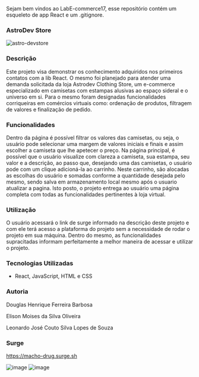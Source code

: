Sejam bem vindos ao LabE-commerce17, esse repositório contém um esqueleto de app React e um .gitignore.

### AstroDev Store

![astro-devstore](https://user-images.githubusercontent.com/103120880/174490365-f71c4f39-1a43-443f-9fc7-3b9873a9d7b4.png)


### Descrição

Este projeto visa demonstrar os conhecimento adquiridos nos primeiros contatos com a lib React. O mesmo foi planejado para
atender uma demanda solicitada da loja Astrodev Clothing Store, um e-commerce especializado em camisetas com estampas alusivas
ao espaço sideral e o universo em si. Para o mesmo foram designadas funcionalidades corriqueiras em comércios virtuais como:
ordenação de produtos, filtragem de valores e finalização de pedido.

### Funcionalidades

Dentro da página é possível filtrar os valores das camisetas, ou seja, o usuário pode selecionar uma margem de valores
iniciais e finais e assim escolher a camiseta que lhe apetecer o preço. Na página principal, é possível que o usuário visualize 
com clareza a camiseta, sua estampa, seu valor e a descrição, ao passo que, desejando uma das camisetas, o usuário pode 
com um clique adicioná-la ao carrinho. Neste carrinho, são alocadas as escolhas do usuário e somadas conforme a quantidade
desejada pelo mesmo, sendo salva em armazenamento local mesmo após o usuario atualizar a pagina. Isto posto, o projeto entrega 
ao usuário uma página completa com todas as funcionalidades pertinentes à loja virtual.

### Utilização

O usuário acessará o link de surge informado na descrição deste projeto e com ele terá acesso a plataforma do projeto sem
a necessidade de rodar o projeto em sua máquina. Dentro do mesmo, as funcionalidades supracitadas informam perfeitamente a
melhor maneira de acessar e utilizar o projeto.

### Tecnologias Utilizadas

- React, JavaScript, HTML e CSS

### Autoria

Douglas Henrique Ferreira Barbosa

Elison Moises da Silva Oliveira

Leonardo José Couto Silva Lopes de Souza 

### Surge

https://macho-drug.surge.sh

![image](https://user-images.githubusercontent.com/103120880/174490013-be406328-ea97-46af-a7f7-e0a81c49dd3b.png)
![image](https://user-images.githubusercontent.com/103120880/174490036-d913e360-3878-410b-b9a3-5f7be168ae3d.png)
